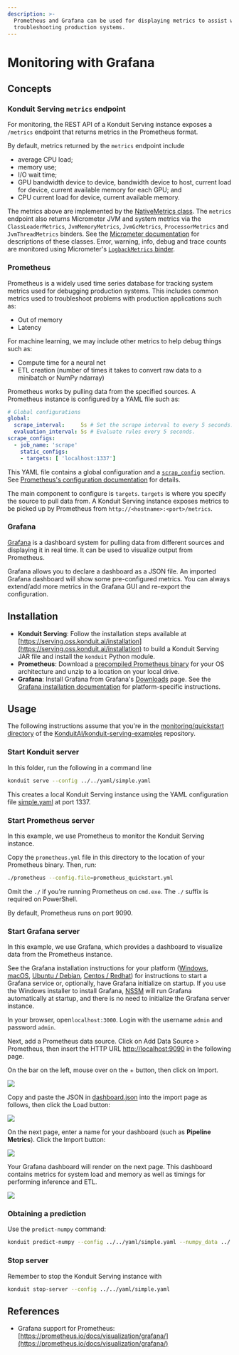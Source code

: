 ```yaml
---
description: >-
  Prometheus and Grafana can be used for displaying metrics to assist with
  troubleshooting production systems.
---
```


# Monitoring with Grafana

## Concepts

### Konduit Serving `metrics` endpoint

For monitoring, the REST API of a Konduit Serving instance exposes a `/metrics` endpoint that returns metrics in the Prometheus format.

By default, metrics returned by the `metrics` endpoint include

* average CPU load;
* memory use;
* I/O wait time;
* GPU bandwidth device to device, bandwidth device to host, current load for device, current available memory for each GPU; and
* CPU current load for device, current available memory.

The metrics above are implemented by the [NativeMetrics class](https://github.com/KonduitAI/konduit-serving/blob/master/konduit-serving-core/src/main/java/ai/konduit/serving/metrics/NativeMetrics.java). The `metrics` endpoint also returns Micrometer JVM and system metrics via the `ClassLoaderMetrics`, `JvmMemoryMetrics`, `JvmGcMetrics`, `ProcessorMetrics` and `JvmThreadMetrics` binders. See the [Micrometer documentation](https://micrometer.io/docs/ref/jvm) for descriptions of these classes. Error, warning, info, debug and trace counts are monitored using Micrometer's [`LogbackMetrics` binder](https://github.com/micrometer-metrics/micrometer/blob/master/micrometer-core/src/main/java/io/micrometer/core/instrument/binder/logging/LogbackMetrics.java#L36).

### Prometheus

Prometheus is a widely used time series database for tracking system metrics used for debugging production systems. This includes common metrics used to troubleshoot problems with production applications such as:

* Out of memory
* Latency

For machine learning, we may include other metrics to help debug things such as:

* Compute time for a neural net
* ETL creation \(number of times it takes to convert raw data to a minibatch or NumPy ndarray\)

Prometheus works by pulling data from the specified sources. A Prometheus instance is configured by a YAML file such as:

```yaml
# Global configurations
global:
  scrape_interval:     5s # Set the scrape interval to every 5 seconds.
  evaluation_interval: 5s # Evaluate rules every 5 seconds.
scrape_configs:
  - job_name: 'scrape'
    static_configs:
    - targets: [ 'localhost:1337']
```

This YAML file contains a global configuration and a [`scrap_config`](https://prometheus.io/docs/prometheus/latest/configuration/configuration/#scrape_config) section. See [Prometheus's configuration documentation](https://prometheus.io/docs/prometheus/latest/configuration/configuration/#scrape_config) for details.

The main component to configure is `targets`. `targets` is where you specify the source to pull data from. A Konduit Serving instance exposes metrics to be picked up by Prometheus from `http://<hostname>:<port>/metrics`.

### Grafana

[Grafana](https://grafana.com) is a dashboard system for pulling data from different sources and displaying it in real time. It can be used to visualize output from Prometheus.

Grafana allows you to declare a dashboard as a JSON file. An imported Grafana dashboard will show some pre-configured metrics. You can always extend/add more metrics in the Grafana GUI and re-export the configuration.

## Installation

* **Konduit Serving**: Follow the installation steps available at [https://serving.oss.konduit.ai/installation](https://serving.oss.konduit.ai/installation) to build a Konduit Serving JAR file and install the `konduit` Python module.
* **Prometheus**: Download a [precompiled Prometheus binary](https://prometheus.io/download) for your OS architecture and unzip to a location on your local drive.
* **Grafana**: Install Grafana from Grafana's [Downloads](https://grafana.com/grafana/download) page. See the [Grafana installation documentation](https://grafana.com/docs/grafana/latest/installation/) for platform-specific instructions.

## Usage

The following instructions assume that you're in the [monitoring/quickstart directory](https://github.com/KonduitAI/konduit-serving-examples/tree/master/monitoring/quickstart) of the [KonduitAI/konduit-serving-examples](https://github.com/KonduitAI/konduit-serving-examples/) repository.

### Start Konduit server

In this folder, run the following in a command line

```bash
konduit serve --config ../../yaml/simple.yaml
```

This creates a local Konduit Serving instance using the YAML configuration file [simple.yaml](../yaml/simple.yaml) at port 1337.

### Start Prometheus server

In this example, we use Prometheus to monitor the Konduit Serving instance.

Copy the `prometheus.yml` file in this directory to the location of your Prometheus binary. Then, run:

```bash
./prometheus --config.file=prometheus_quickstart.yml
```

Omit the `./` if you're running Prometheus on `cmd.exe`. The `./` suffix is required on PowerShell.

By default, Prometheus runs on port 9090.

### Start Grafana server

In this example, we use Grafana, which provides a dashboard to visualize data from the Prometheus instance.

See the Grafana installation instructions for your platform \([Windows](https://grafana.com/docs/grafana/latest/installation/windows/), [macOS](https://grafana.com/docs/grafana/latest/installation/mac/), [Ubuntu / Debian](https://grafana.com/docs/grafana/latest/installation/debian/), [Centos / Redhat](https://grafana.com/docs/grafana/latest/installation/rpm/)\) for instructions to start a Grafana service or, optionally, have Grafana initialize on startup. If you use the Windows installer to install Grafana, [NSSM](https://nssm.cc/) will run Grafana automatically at startup, and there is no need to initialize the Grafana server instance.

In your browser, open`localhost:3000`. Login with the username `admin` and password `admin`.

Next, add a Prometheus data source. Click on Add Data Source &gt; Prometheus, then insert the HTTP URL [http://localhost:9090](http://localhost:9090) in the following page.

On the bar on the left, mouse over on the + button, then click on Import.

![](../.gitbook/assets/dashboardimport.png)

Copy and paste the JSON in [dashboard.json](quickstart/dashboard.json) into the import page as follows, then click the Load button:

![](../.gitbook/assets/jsonimportdashboard.png)

On the next page, enter a name for your dashboard \(such as **Pipeline Metrics**\). Click the Import button:

![](../.gitbook/assets/dashboardimportfinish.png)

Your Grafana dashboard will render on the next page. This dashboard contains metrics for system load and memory as well as timings for performing inference and ETL.

![](../.gitbook/assets/dashboardrender.png)

### Obtaining a prediction

Use the `predict-numpy` command:

```bash
konduit predict-numpy --config ../../yaml/simple.yaml --numpy_data ../../data/simple/input_arr.npy
```

### Stop server

Remember to stop the Konduit Serving instance with

```bash
konduit stop-server --config ../../yaml/simple.yaml
```

## References

* Grafana support for Prometheus:  [https://prometheus.io/docs/visualization/grafana/](https://prometheus.io/docs/visualization/grafana/)

